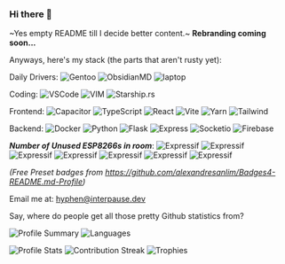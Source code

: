 ### Hi there 👋

~Yes empty README till I decide better content.~ **Rebranding coming soon...**

Anyways, here's my stack (the parts that aren't rusty yet):

Daily Drivers: ![Gentoo](https://img.shields.io/badge/Gentoo-54487A?style=for-the-badge&logo=gentoo&logoColor=white) ![ObsidianMD](https://img.shields.io/badge/Obsidian-483699?style=for-the-badge&logo=Obsidian&logoColor=white) ![laptop](https://img.shields.io/badge/AMD%20Ryzen_9_5900HX-ED1C24?style=for-the-badge&logo=amd&logoColor=white)

Coding: ![VSCode](https://img.shields.io/badge/VSCode-0078D4?style=for-the-badge&logo=visual%20studio%20code&logoColor=white) ![VIM](https://img.shields.io/badge/VIM-%2311AB00.svg?&style=for-the-badge&logo=vim&logoColor=white) ![Starship.rs](https://img.shields.io/badge/starship-DD0B78?style=for-the-badge&logo=starship&logoColor=white) 

Frontend: ![Capacitor](https://img.shields.io/badge/Capacitor-119EFF?style=for-the-badge&logo=Capacitor&logoColor=white) ![TypeScript](https://img.shields.io/badge/TypeScript-007ACC?style=for-the-badge&logo=typescript&logoColor=white) ![React](https://img.shields.io/badge/React-20232A?style=for-the-badge&logo=react&logoColor=61DAFB
) ![Vite](https://img.shields.io/badge/Vite-B73BFE?style=for-the-badge&logo=vite&logoColor=FFD62E
) ![Yarn](https://img.shields.io/badge/Yarn-2C8EBB?style=for-the-badge&logo=yarn&logoColor=white
) ![Tailwind](https://img.shields.io/badge/Tailwind_CSS-38B2AC?style=for-the-badge&logo=tailwind-css&logoColor=white)

Backend: ![Docker](https://img.shields.io/badge/Docker-2CA5E0?style=for-the-badge&logo=docker&logoColor=white) ![Python](https://img.shields.io/badge/Python-FFD43B?style=for-the-badge&logo=python&logoColor=blue) ![Flask](https://img.shields.io/badge/Flask-000000?style=for-the-badge&logo=flask&logoColor=white
) ![Express](https://img.shields.io/badge/Express.js-000000?style=for-the-badge&logo=express&logoColor=white) ![Socketio](https://img.shields.io/badge/Socket.io-010101?&style=for-the-badge&logo=Socket.io&logoColor=white) ![Firebase](https://img.shields.io/badge/firebase-ffca28?style=for-the-badge&logo=firebase&logoColor=black)

_**Number of Unused ESP8266s in room**_: ![Expressif](https://img.shields.io/badge/espressif-E7352C?style=for-the-badge&logo=espressif&logoColor=white) ![Expressif](https://img.shields.io/badge/espressif-E7352C?style=for-the-badge&logo=espressif&logoColor=white) ![Expressif](https://img.shields.io/badge/espressif-E7352C?style=for-the-badge&logo=espressif&logoColor=white) ![Expressif](https://img.shields.io/badge/espressif-E7352C?style=for-the-badge&logo=espressif&logoColor=white) ![Expressif](https://img.shields.io/badge/espressif-E7352C?style=for-the-badge&logo=espressif&logoColor=white) ![Expressif](https://img.shields.io/badge/espressif-E7352C?style=for-the-badge&logo=espressif&logoColor=white) ![Expressif](https://img.shields.io/badge/espressif-E7352C?style=for-the-badge&logo=espressif&logoColor=white)

_(Free Preset badges from <https://github.com/alexandresanlim/Badges4-README.md-Profile>)_

Email me at: <hyphen@interpause.dev>

Say, where do people get all those pretty Github statistics from?

![Profile Summary](https://github-profile-summary-cards.vercel.app/api/cards/profile-details?username=interpause&theme=dracula) ![Languages](http://github-profile-summary-cards.vercel.app/api/cards/repos-per-language?username=interpause&theme=dracula)

![Profile Stats](https://github-readme-stats.vercel.app/api?username=interpause&theme=dracula)
![Contribution Streak](https://github-readme-streak-stats.herokuapp.com/?user=interpause&theme=dracula)
![Trophies](https://github-profile-trophy.vercel.app/?username=interpause)

<!--
**Interpause/interpause** is a ✨ _special_ ✨ repository because its `README.md` (this file) appears on your GitHub profile.

Here are some ideas to get you started:

- 🔭 I’m currently working on ...
- 🌱 I’m currently learning ...
- 👯 I’m looking to collaborate on ...
- 🤔 I’m looking for help with ...
- 💬 Ask me about ...
- 📫 How to reach me: ...
- 😄 Pronouns: ...
- ⚡ Fun fact: ...
-->
